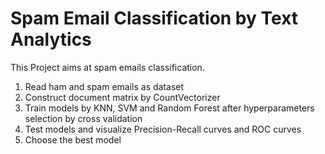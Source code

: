 # Spam Email Classification by Text Analytics
This Project aims at spam emails classification.

1. Read ham and spam emails as dataset
2. Construct document matrix by CountVectorizer
3. Train models by KNN, SVM and Random Forest after hyperparameters selection by cross validation
4. Test models and visualize Precision-Recall curves and ROC curves
5. Choose the best model
